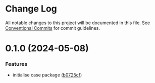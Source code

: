 # Change Log

All notable changes to this project will be documented in this file.
See [Conventional Commits](https://conventionalcommits.org) for commit guidelines.

# 0.1.0 (2024-05-08)

### Features

- initialise case package ([b0725cf](https://github.com/lindorm-io/monorepo/commit/b0725cf548998730598532465bba3ee62e0a06d9))
